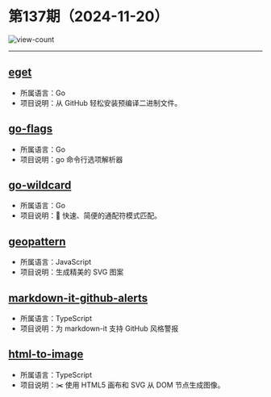 # 第137期（2024-11-20）

![view-count](https://count.getloli.com/@xiaoxuan6-weekly-20241120)

---
## [eget](https://github.com/zyedidia/eget)
- 所属语言：Go
- 项目说明：从 GitHub 轻松安装预编译二进制文件。

## [go-flags](https://github.com/jessevdk/go-flags)
- 所属语言：Go
- 项目说明：go 命令行选项解析器

## [go-wildcard](https://github.com/IGLOU-EU/go-wildcard)
- 所属语言：Go
- 项目说明：🚀 快速、简便的通配符模式匹配。

## [geopattern](https://github.com/btmills/geopattern)
- 所属语言：JavaScript
- 项目说明：生成精美的 SVG 图案

## [markdown-it-github-alerts](https://github.com/antfu/markdown-it-github-alerts)
- 所属语言：TypeScript
- 项目说明：为 markdown-it 支持 GitHub 风格警报

## [html-to-image](https://github.com/bubkoo/html-to-image)
- 所属语言：TypeScript
- 项目说明：✂️ 使用 HTML5 画布和 SVG 从 DOM 节点生成图像。
